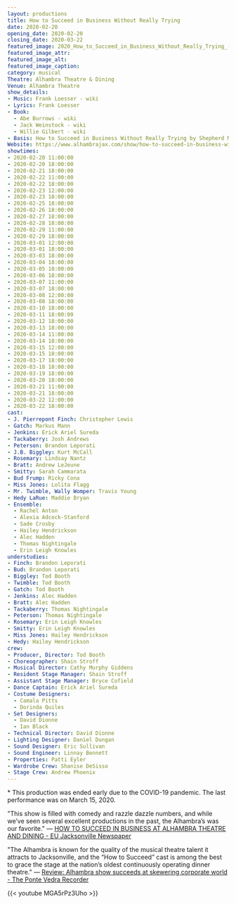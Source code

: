 ```yaml
---
layout: productions
title: How to Succeed in Business Without Really Trying
date: 2020-02-20
opening_date: 2020-02-20
closing_date: 2020-03-22
featured_image: 2020_How_to_Succeed_in_Business_Without_Really_Trying_(musical).png
featured_image_attr:
featured_image_alt:
featured_image_caption:
category: musical
Theatre: Alhambra Theatre & Dining
Venue: Alhambra Theatre
show_details:
- Music: Frank Loesser - wiki
- Lyrics: Frank Loesser
- Book: 
  - Abe Burrows - wiki
  - Jack Weinstock - wiki
  - Willie Gilbert - wiki
- Basis: How to Succeed in Business Without Really Trying by Shepherd Mead
Website: https://www.alhambrajax.com/show/how-to-succeed-in-business-without-really-trying/
showtimes:
- 2020-02-20 11:00:00
- 2020-02-20 18:00:00
- 2020-02-21 18:00:00
- 2020-02-22 11:00:00
- 2020-02-22 18:00:00
- 2020-02-23 12:00:00
- 2020-02-23 18:00:00
- 2020-02-25 18:00:00
- 2020-02-26 18:00:00
- 2020-02-27 18:00:00
- 2020-02-28 18:00:00
- 2020-02-29 11:00:00
- 2020-02-29 18:00:00
- 2020-03-01 12:00:00
- 2020-03-01 18:00:00
- 2020-03-03 18:00:00
- 2020-03-04 18:00:00
- 2020-03-05 18:00:00
- 2020-03-06 18:00:00
- 2020-03-07 11:00:00
- 2020-03-07 18:00:00
- 2020-03-08 12:00:00
- 2020-03-08 18:00:00
- 2020-03-10 18:00:00
- 2020-03-11 18:00:00
- 2020-03-12 18:00:00
- 2020-03-13 18:00:00
- 2020-03-14 11:00:00
- 2020-03-14 18:00:00
- 2020-03-15 12:00:00
- 2020-03-15 18:00:00
- 2020-03-17 18:00:00
- 2020-03-18 18:00:00
- 2020-03-19 18:00:00
- 2020-03-20 18:00:00
- 2020-03-21 11:00:00
- 2020-03-21 18:00:00
- 2020-03-22 12:00:00
- 2020-03-22 18:00:00
cast:
- J. Pierrepont Finch: Christopher Lewis
- Gatch: Markus Mann
- Jenkins: Erick Ariel Sureda
- Tackaberry: Josh Andrews
- Peterson: Brandon Leporati
- J.B. Biggley: Kurt McCall
- Rosemary: Lindsay Nantz
- Bratt: Andrew LeJeune
- Smitty: Sarah Cammarata
- Bud Frump: Ricky Cona
- Miss Jones: Lolita Flagg
- Mr. Twimble, Wally Womper: Travis Young
- Hedy LaRue: Maddie Bryan
- Ensemble:
  - Rachel Anton
  - Alexia Adcock-Stanford
  - Sade Crosby
  - Hailey Hendrickson
  - Alec Hadden
  - Thomas Nightingale
  - Erin Leigh Knowles
understudies:
- Finch: Brandon Leporati
- Bud: Brandon Leporati
- Biggley: Tod Booth
- Twimble: Tod Booth
- Gatch: Tod Booth
- Jenkins: Alec Hadden
- Bratt: Alec Hadden
- Tackaberry: Thomas Nightingale
- Peterson: Thomas Nightingale
- Rosemary: Erin Leigh Knowles
- Smitty: Erin Leigh Knowles
- Miss Jones: Hailey Hendrickson
- Hedy: Hailey Hendrickson
crew:
- Producer, Director: Tod Booth
- Choreographer: Shain Stroff
- Musical Director: Cathy Murphy Giddens
- Resident Stage Manager: Shain Stroff
- Assistant Stage Manager: Bryce Cofield
- Dance Captain: Erick Ariel Sureda
- Costume Designers:
  - Camala Pitts
  - Dorinda Quiles
- Set Designers:
  - David Dionne
  - Ian Black
- Technical Director: David Dionne
- Lighting Designer: Daniel Dungan
- Sound Designer: Eric Sullivan
- Sound Engineer: Linnay Bennett
- Properties: Patti Eyler
- Wardrobe Crew: Shanise DeSisso
- Stage Crew: Andrew Phoenix
---
```

\* This production was ended early due to the COVID-19 pandemic. The last performance was on March 15, 2020.

"This show is filled with comedy and razzle dazzle numbers, and while we’ve seen several excellent productions in the past, the Alhambra’s was our favorite." — [HOW TO SUCCEED IN BUSINESS AT ALHAMBRA THEATRE AND DINING - EU Jacksonville Newspaper](https://eujacksonville.com/2020/02/26/how-to-succeed-in-business-at-alhambra-theatre-and-dining/)

"The Alhambra is known for the quality of the musical theatre talent it attracts to Jacksonville, and the “How to Succeed” cast is among the best to grace the stage at the nation’s oldest continuously operating dinner theatre." — [Review: Alhambra show succeeds at skewering corporate world - The Ponte Vedra Recorder](https://pontevedrarecorder.com/stories/review-alhambra-show-succeeds-at-skewering-corporate-world,10583)

{{< youtube MGA5rPz3Uho >}}